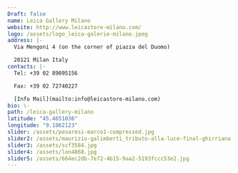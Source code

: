 ```yaml
---
Draft: false
name: Leica Gallery Milano
website: http://www.leicastore-milano.com/
logo: /assets/logo_leica-galerie-milano.jpeg
address: |-
  Via Mengoni 4 (on the corner of piazza del Duomo)

  20121 Milan Italy
contacts: |-
  Tel: +39 02 89095156

  Fax: +39 02 72740227

  [Info Mail](mailto:info@leicastore-milano.com)
bio: \-
path: /leica-gallery-milano
latitude: "45.4651036"
longitude: "9.1862123"
slider: /assets/pesaresi-marco1-compressed.jpg
slider2: /assets/maurizio-galimberti_tributo-alla-luce-final-ghirriana.jpg
slider3: /assets/scf3584.jpg
slider4: /assets/lon4868.jpg
slider5: /assets/664ec2db-7e72-4b15-9aa2-5193fccc53e2.jpg
---
```

